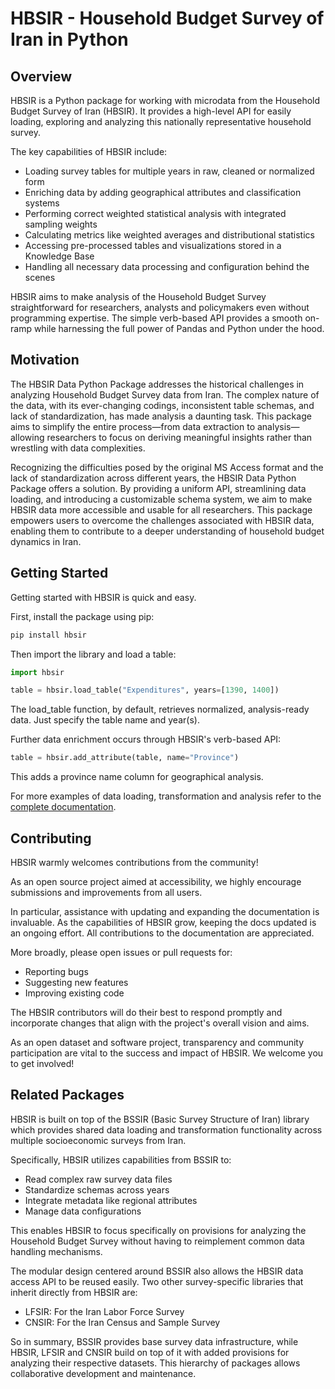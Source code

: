 # HBSIR - Household Budget Survey of Iran in Python

## Overview

HBSIR is a Python package for working with microdata from the Household Budget 
Survey of Iran (HBSIR). It provides a high-level API for easily loading, 
exploring and analyzing this nationally representative household survey.

The key capabilities of HBSIR include:

- Loading survey tables for multiple years in raw, cleaned or normalized form
- Enriching data by adding geographical attributes and classification systems 
- Performing correct weighted statistical analysis with integrated sampling weights  
- Calculating metrics like weighted averages and distributional statistics
- Accessing pre-processed tables and visualizations stored in a Knowledge Base
- Handling all necessary data processing and configuration behind the scenes

HBSIR aims to make analysis of the Household Budget Survey straightforward for 
researchers, analysts and policymakers even without programming expertise. 
The simple verb-based API provides a smooth on-ramp while harnessing the full 
power of Pandas and Python under the hood.

## Motivation

The HBSIR Data Python Package addresses the historical challenges in analyzing 
Household Budget Survey data from Iran. The complex nature of the data, with 
its ever-changing codings, inconsistent table schemas, and lack of 
standardization, has made analysis a daunting task. This package aims to 
simplify the entire process—from data extraction to analysis—allowing 
researchers to focus on deriving meaningful insights rather than wrestling 
with data complexities.

Recognizing the difficulties posed by the original MS Access format and the 
lack of standardization across different years, the HBSIR Data Python Package 
offers a solution. By providing a uniform API, streamlining data loading, and 
introducing a customizable schema system, we aim to make HBSIR data more 
accessible and usable for all researchers. This package empowers users to 
overcome the challenges associated with HBSIR data, enabling them to 
contribute to a deeper understanding of household budget dynamics in Iran.

## Getting Started

Getting started with HBSIR is quick and easy. 

First, install the package using pip:

```sh
pip install hbsir
```

Then import the library and load a table:

```python
import hbsir

table = hbsir.load_table("Expenditures", years=[1390, 1400])
```

The load_table function, by default, retrieves normalized, analysis-ready data. 
Just specify the table name and year(s).

Further data enrichment occurs through HBSIR's verb-based API:

```python
table = hbsir.add_attribute(table, name="Province")
```

This adds a province name column for geographical analysis.

For more examples of data loading, transformation and analysis refer to the 
[complete documentation](https://iran-open-data.github.io/HBSIR/). 

## Contributing

HBSIR warmly welcomes contributions from the community!

As an open source project aimed at accessibility, we highly encourage 
submissions and improvements from all users.

In particular, assistance with updating and expanding the documentation is 
invaluable. As the capabilities of HBSIR grow, keeping the docs updated is 
an ongoing effort. All contributions to the documentation are appreciated.

More broadly, please open issues or pull requests for:

- Reporting bugs
- Suggesting new features
- Improving existing code

The HBSIR contributors will do their best to respond promptly and incorporate 
changes that align with the project's overall vision and aims.

As an open dataset and software project, transparency and community 
participation are vital to the success and impact of HBSIR. We welcome you 
to get involved!

## Related Packages

HBSIR is built on top of the BSSIR (Basic Survey Structure of Iran) library 
which provides shared data loading and transformation functionality across 
multiple socioeconomic surveys from Iran.

Specifically, HBSIR utilizes capabilities from BSSIR to:

- Read complex raw survey data files
- Standardize schemas across years
- Integrate metadata like regional attributes
- Manage data configurations

This enables HBSIR to focus specifically on provisions for analyzing the 
Household Budget Survey without having to reimplement common data handling 
mechanisms.

The modular design centered around BSSIR also allows the HBSIR data access 
API to be reused easily. Two other survey-specific libraries that inherit 
directly from HBSIR are:

- LFSIR: For the Iran Labor Force Survey
- CNSIR: For the Iran Census and Sample Survey

So in summary, BSSIR provides base survey data infrastructure, while HBSIR, 
LFSIR and CNSIR build on top of it with added provisions for analyzing their 
respective datasets. This hierarchy of packages allows collaborative 
development and maintenance.
